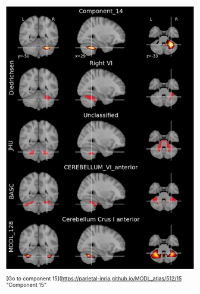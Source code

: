


![14](preliminary/14.jpg "Component 14")

[Go to component 15](https://parietal-inria.github.io/MODL_atlas/512/15 "Component 15"